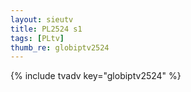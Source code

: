 ```yaml
--- 
layout: sieutv
title: PL2524 s1
tags: [PLtv]
thumb_re: globiptv2524
---
```

{% include tvadv key="globiptv2524" %} 
